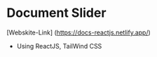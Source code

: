 # Document Slider
[Webskite-Link] (https://docs-reactjs.netlify.app/)
* Using ReactJS, TailWind CSS
